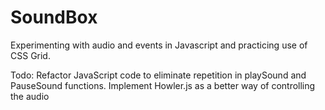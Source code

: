 # SoundBox
Experimenting with audio and events in Javascript and practicing use of CSS Grid. 

Todo: 
Refactor JavaScript code to eliminate repetition in playSound and PauseSound functions. 
Implement Howler.js as a better way of controlling the audio 
